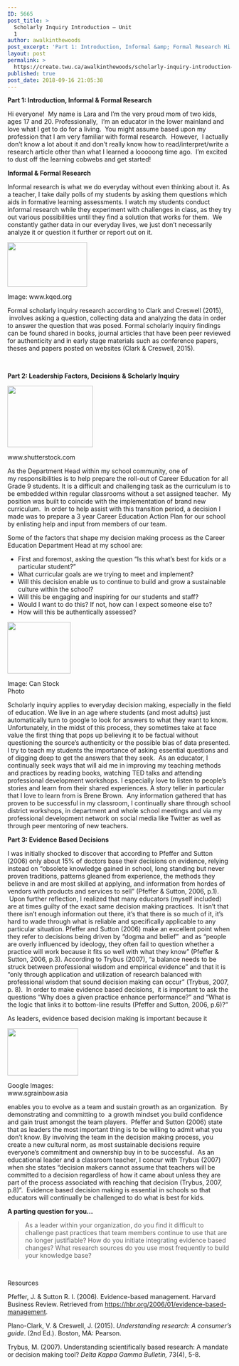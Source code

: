 ```yaml
---
ID: 5665
post_title: >
  Scholarly Inquiry Introduction – Unit
  1
author: awalkinthewoods
post_excerpt: 'Part 1: Introduction, Informal &amp; Formal Research Hi everyone! &nbsp;My name is Lara and I&rsquo;m the very proud mom of two kids, ages 17 and 20. Professionally, &nbsp;I&rsquo;m an educator in the lower mainland and love what I get to do for a living. &nbsp;You might assume based upon my profession that I am very [&hellip;]'
layout: post
permalink: >
  https://create.twu.ca/awalkinthewoods/scholarly-inquiry-introduction-unit-1/
published: true
post_date: 2018-09-16 21:05:38
---
```

<strong>Part 1: Introduction, Informal &amp; Formal Research</strong>

Hi everyone!  My name is Lara and I&#8217;m the very proud mom of two kids, ages 17 and 20. Professionally,  I&#8217;m an educator in the lower mainland and love what I get to do for a living.  You might assume based upon my profession that I am very familiar with formal research.  However,  I actually don&#8217;t know a lot about it and don&#8217;t really know how to read/interpret/write a research article other than what I learned a looooong time ago.  I&#8217;m excited to dust off the learning cobwebs and get started!

<strong>Informal &amp; Formal Research</strong>

Informal research is what we do everyday without even thinking about it. As a teacher, I take daily polls of my students by asking them questions which aids in formative learning assessments. I watch my students conduct informal research while they experiment with challenges in class, as they try out various possibilities until they find a solution that works for them.  We constantly gather data in our everyday lives, we just don&#8217;t necessarily analyze it or question it further or report out on it.

<div id="attachment_458" style="width: 189px" class="wp-caption alignright"><img class="wp-image-458" src="http://create.twu.ca/awalkinthewoods/files/2018/09/inquire-300x168.png" alt="" width="179" height="100" /><p class="wp-caption-text">Image: www.kqed.org</p></div>

Formal scholarly inquiry research according to Clark and Creswell (2015),  involves asking a question, collecting data and analyzing the data in order to answer the question that was posed. Formal scholarly inquiry findings can be found shared in books, journal articles that have been peer reviewed for authenticity and in early stage materials such as conference papers, theses and papers posted on websites (Clark &amp; Creswell, 2015).

&nbsp;

<strong>Part 2: Leadership Factors, Decisions &amp; Scholarly Inquiry</strong>

<div id="attachment_460" style="width: 202px" class="wp-caption alignleft"><img class=" wp-image-460" src="http://create.twu.ca/awalkinthewoods/files/2018/09/decision-making.jpg" alt="" width="192" height="138" /><p class="wp-caption-text">www.shutterstock.com</p></div>

As the Department Head within my school community, one of my responsibilities is to help prepare the roll-out of Career Education for all Grade 9 students. It is a difficult and challenging task as the curriculum is to be embedded within regular classrooms without a set assigned teacher.  My position was built to coincide with the implementation of brand new curriculum.  In order to help assist with this transition period, a decision I made was to prepare a 3 year Career Education Action Plan for our school by enlisting help and input from members of our team.

Some of the factors that shape my decision making process as the Career Education Department Head at my school are:

<ul>
<li>First and foremost, asking the question &#8220;Is this what&#8217;s best for kids or a particular student?&#8221;</li>
<li>What curricular goals are we trying to meet and implement?</li>
<li>Will this decision enable us to continue to build and grow a sustainable culture within the school?</li>
<li>Will this be engaging and inspiring for our students and staff?</li>
<li>Would I want to do this? If not, how can I expect someone else to?</li>
<li>How will this be authentically assessed?</li>
</ul>

<div id="attachment_459" style="width: 152px" class="wp-caption alignleft"><img class="wp-image-459" src="http://create.twu.ca/awalkinthewoods/files/2018/09/inquire.jpg" alt="" width="142" height="116" /><p class="wp-caption-text">Image: Can Stock Photo</p></div>

Scholarly inquiry applies to everyday decision making, especially in the field of education. We live in an age where students (and most adults) just automatically turn to google to look for answers to what they want to know. Unfortunately, in the midst of this process, they sometimes take at face value the first thing that pops up believing it to be factual without questioning the source&#8217;s authenticity or the possible bias of data presented. I try to teach my students the importance of asking essential questions and of digging deep to get the answers that they seek.  As an educator, I continually seek ways that will aid me in improving my teaching methods and practices by reading books, watching TED talks and attending professional development workshops. I especially love to listen to people&#8217;s stories and learn from their shared experiences. A story teller in particular that I love to learn from is Brene Brown.  Any information gathered that has proven to be successful in my classroom, I continually share through school district workshops, in department and whole school meetings and via my professional development network on social media like Twitter as well as through peer mentoring of new teachers.

<strong>Part 3: Evidence Based Decisions </strong>

I was initially shocked to discover that according to Pfeffer and Sutton (2006) only about 15% of doctors base their decisions on evidence, relying instead on &#8220;obsolete knowledge gained in school, long standing but never proven traditions, patterns gleaned from experience, the methods they believe in and are most skilled at applying, and information from hordes of vendors with products and services to sell&#8221; (Pfeffer &amp; Sutton, 2006, p.1).  Upon further reflection, I realized that many educators (myself included) are at times guilty of the exact same decision making practices.  It isn&#8217;t that there isn&#8217;t enough information out there, it&#8217;s that there is so much of it, it&#8217;s hard to wade through what is reliable and specifically applicable to any particular situation. Pfeffer and Sutton (2006) make an excellent point when they refer to decisions being driven by &#8220;dogma and belief&#8221;  and as &#8220;people are overly influenced by ideology, they often fail to question whether a practice will work because it fits so well with what they know&#8221; (Pfeffer &amp; Sutton, 2006, p.3). According to Trybus (2007), &#8220;a balance needs to be struck between professional wisdom and empirical evidence&#8221; and that it is &#8220;only through application and utilization of research balanced with professional wisdom that sound decision making can occur&#8221; (Trybus, 2007, p. 8).  In order to make evidence based decisions,  it is important to ask the questions &#8220;Why does a given practice enhance performance?&#8221; and &#8220;What is the logic that links it to bottom-line results (Pfeffer and Sutton, 2006, p.6)?&#8221;

As leaders, evidence based decision making is important because it

<div id="attachment_461" style="width: 169px" class="wp-caption alignright"><img class="wp-image-461 " src="http://create.twu.ca/awalkinthewoods/files/2018/09/research.jpg" alt="" width="159" height="106" /><p class="wp-caption-text">Google Images: www.sgrainbow.asia</p></div>

enables you to evolve as a team and sustain growth as an organization.  By demonstrating and committing to  a growth mindset you build confidence and gain trust amongst the team players.  Pfeffer and Sutton (2006) state that as leaders the most important thing is to be willing to admit what you don&#8217;t know. By involving the team in the decision making process, you create a new cultural norm, as most sustainable decisions require everyone&#8217;s commitment and ownership buy in to be successful.  As an educational leader and a classroom teacher, I concur with Trybus (2007) when she states &#8220;decision makers cannot assume that teachers will be committed to a decision regardless of how it came about unless they are part of the process associated with reaching that decision (Trybus, 2007, p.8)&#8221;.  Evidence based decision making is essential in schools so that educators will continually be challenged to do what is best for kids.

<strong>A parting question for you&#8230;</strong>

<blockquote>As a leader within your organization, do you find it difficult to challenge past practices that team members continue to use that are no longer justifiable? How do you initiate integrating evidence based changes? What research sources do you use most frequently to build your knowledge base?</p></blockquote>

&nbsp;

Resources

Pfeffer, J. &amp; Sutton R. I. (2006). Evidence-based management. Harvard Business Review. Retrieved from https://hbr.org/2006/01/evidence-based-management.

Plano-Clark, V. &amp; Creswell, J. (2015). <em>Understanding research: A consumer&#8217;s guide</em>. (2nd Ed.). Boston, MA: Pearson.

Trybus, M. (2007). Understanding scientifically based research: A mandate or decision making tool? <em>Delta Kappa Gamma Bulletin,</em> 73(4), 5-8.

&nbsp;

&nbsp;
